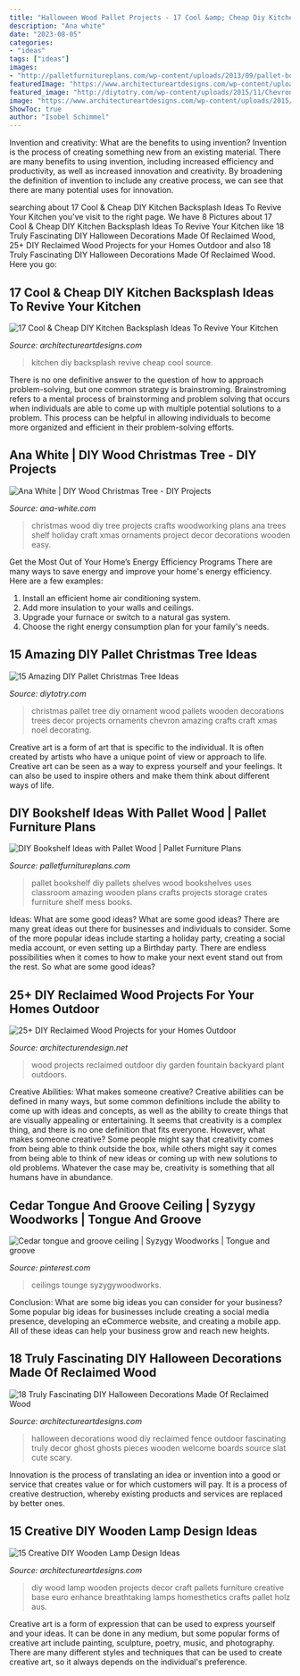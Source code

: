 ```yaml
---
title: "Halloween Wood Pallet Projects - 17 Cool &amp; Cheap Diy Kitchen Backsplash Ideas To Revive Your Kitchen"
description: "Ana white"
date: "2023-08-05"
categories:
- "ideas"
tags: ["ideas"]
images:
- "http://palletfurnitureplans.com/wp-content/uploads/2013/09/pallet-bookshelf-4.jpg"
featuredImage: "https://www.architectureartdesigns.com/wp-content/uploads/2015/06/645.jpg"
featured_image: "http://diytotry.com/wp-content/uploads/2015/11/Chevron-Pallet-Ornament-Christmas-Tree.jpg"
image: "https://www.architectureartdesigns.com/wp-content/uploads/2015/02/1441.jpg"
ShowToc: true
author: "Isobel Schimmel"
---
```



Invention and creativity: What are the benefits to using invention?
Invention is the process of creating something new from an existing material. There are many benefits to using invention, including increased efficiency and productivity, as well as increased innovation and creativity. By broadening the definition of invention to include any creative process, we can see that there are many potential uses for innovation.

	

		
searching about 17 Cool &amp; Cheap DIY Kitchen Backsplash Ideas To Revive Your Kitchen you've visit to the right page. We have 8 Pictures about 17 Cool &amp; Cheap DIY Kitchen Backsplash Ideas To Revive Your Kitchen like 18 Truly Fascinating DIY Halloween Decorations Made Of Reclaimed Wood, 25+ DIY Reclaimed Wood Projects for your Homes Outdoor and also 18 Truly Fascinating DIY Halloween Decorations Made Of Reclaimed Wood. Here you go:
		
    
## 17 Cool &amp; Cheap DIY Kitchen Backsplash Ideas To Revive Your Kitchen

<img loading=lazy src="https://www.architectureartdesigns.com/wp-content/uploads/2015/02/1441.jpg" onerror="this.onerror=null;this.src='https://tse1.mm.bing.net/th?id=OIP.6zsyT_tIf-0DRfoWZ32y7QHaJ3&amp;pid=15.1';" alt="17 Cool &amp; Cheap DIY Kitchen Backsplash Ideas To Revive Your Kitchen">

_Source: architectureartdesigns.com_

>kitchen diy backsplash revive cheap cool source. 

	

There is no one definitive answer to the question of how to approach problem-solving, but one common strategy is brainstroming. Brainstroming refers to a mental process of brainstorming and problem solving that occurs when individuals are able to come up with multiple potential solutions to a problem. This process can be helpful in allowing individuals to become more organized and efficient in their problem-solving efforts.

    
## Ana White | DIY Wood Christmas Tree - DIY Projects

<img loading=lazy src="http://www.ana-white.com/sites/default/files/diy1.jpg" onerror="this.onerror=null;this.src='https://tse4.mm.bing.net/th?id=OIP.yZ9e11CutYtbKFGjjmgvnwHaKI&amp;pid=15.1';" alt="Ana White | DIY Wood Christmas Tree - DIY Projects">

_Source: ana-white.com_

>christmas wood diy tree projects crafts woodworking plans ana trees shelf holiday craft xmas ornaments project decor decorations wooden easy. 

	

Get the Most Out of Your Home’s Energy Efficiency Programs
There are many ways to save energy and improve your home's energy efficiency. Here are a few examples:
1. Install an efficient home air conditioning system.
2. Add more insulation to your walls and ceilings.
3. Upgrade your furnace or switch to a natural gas system.
4. Choose the right energy consumption plan for your family's needs.

    
## 15 Amazing DIY Pallet Christmas Tree Ideas

<img loading=lazy src="http://diytotry.com/wp-content/uploads/2015/11/Chevron-Pallet-Ornament-Christmas-Tree.jpg" onerror="this.onerror=null;this.src='https://tse2.mm.bing.net/th?id=OIP.jlfrpQb1zC0laMXh-tbq-gAAAA&amp;pid=15.1';" alt="15 Amazing DIY Pallet Christmas Tree Ideas">

_Source: diytotry.com_

>christmas pallet tree diy ornament wood pallets wooden decorations trees decor projects ornaments chevron amazing crafts craft xmas noel decorating. 

	

Creative art is a form of art that is specific to the individual. It is often created by artists who have a unique point of view or approach to life. Creative art can be seen as a way to express yourself and your feelings. It can also be used to inspire others and make them think about different ways of life.

    
## DIY Bookshelf Ideas With Pallet Wood | Pallet Furniture Plans

<img loading=lazy src="http://palletfurnitureplans.com/wp-content/uploads/2013/09/pallet-bookshelf-4.jpg" onerror="this.onerror=null;this.src='https://tse3.mm.bing.net/th?id=OIP.G9brGzUQ9FtzQf_DmUiO5gHaJ6&amp;pid=15.1';" alt="DIY Bookshelf Ideas with Pallet Wood | Pallet Furniture Plans">

_Source: palletfurnitureplans.com_

>pallet bookshelf diy pallets shelves wood bookshelves uses classroom amazing wooden plans crafts projects storage crates furniture shelf mess books. 

	

Ideas: What are some good ideas?
What are some good ideas?
There are many great ideas out there for businesses and individuals to consider. Some of the more popular ideas include starting a holiday party, creating a social media account, or even setting up a Birthday party. There are endless possibilities when it comes to how to make your next event stand out from the rest. So what are some good ideas?

    
## 25+ DIY Reclaimed Wood Projects For Your Homes Outdoor

<img loading=lazy src="http://cdn.architecturendesign.net/wp-content/uploads/2015/05/AD-Outdoor-Reclaimed-Wood-Projects-3.jpg" onerror="this.onerror=null;this.src='https://tse2.mm.bing.net/th?id=OIP.sS1N4pABwpqypH7gg60LEwHaJ4&amp;pid=15.1';" alt="25+ DIY Reclaimed Wood Projects for your Homes Outdoor">

_Source: architecturendesign.net_

>wood projects reclaimed outdoor diy garden fountain backyard plant outdoors. 

	

Creative Abilities: What makes someone creative?
Creative abilities can be defined in many ways, but some common definitions include the ability to come up with ideas and concepts, as well as the ability to create things that are visually appealing or entertaining. It seems that creativity is a complex thing, and there is no one definition that fits everyone. However, what makes someone creative? Some people might say that creativity comes from being able to think outside the box, while others might say it comes from being able to think of new ideas or coming up with new solutions to old problems. Whatever the case may be, creativity is something that all humans have in abundance.

    
## Cedar Tongue And Groove Ceiling | Syzygy Woodworks | Tongue And Groove

<img loading=lazy src="https://i.pinimg.com/736x/22/e0/37/22e03701b2e09dcf797d9230f356d7e2.jpg" onerror="this.onerror=null;this.src='https://tse3.mm.bing.net/th?id=OIP.SllsXoGIV2Tb1igDsascfgHaJ3&amp;pid=15.1';" alt="Cedar tongue and groove ceiling | Syzygy Woodworks | Tongue and groove">

_Source: pinterest.com_

>ceilings tounge syzygywoodworks. 

	

Conclusion: What are some big ideas you can consider for your business?
Some popular big ideas for businesses include creating a social media presence, developing an eCommerce website, and creating a mobile app. All of these ideas can help your business grow and reach new heights.

    
## 18 Truly Fascinating DIY Halloween Decorations Made Of Reclaimed Wood

<img loading=lazy src="http://www.architectureartdesigns.com/wp-content/uploads/2016/09/9-8.jpg" onerror="this.onerror=null;this.src='https://tse4.mm.bing.net/th?id=OIP.MkHW-hO0ZQ2iNMTEMF1dVwHaNI&amp;pid=15.1';" alt="18 Truly Fascinating DIY Halloween Decorations Made Of Reclaimed Wood">

_Source: architectureartdesigns.com_

>halloween decorations wood diy reclaimed fence outdoor fascinating truly decor ghost ghosts pieces wooden welcome boards source slat cute scary. 

	

Innovation is the process of translating an idea or invention into a good or service that creates value or for which customers will pay. It is a process of creative destruction, whereby existing products and services are replaced by better ones.

    
## 15 Creative DIY Wooden Lamp Design Ideas

<img loading=lazy src="https://www.architectureartdesigns.com/wp-content/uploads/2015/06/645.jpg" onerror="this.onerror=null;this.src='https://tse1.mm.bing.net/th?id=OIP.qJNFo-Zqxhy77RCWwpi9hgHaE3&amp;pid=15.1';" alt="15 Creative DIY Wooden Lamp Design Ideas">

_Source: architectureartdesigns.com_

>diy wood lamp wooden projects decor craft pallets furniture creative base euro enhance breathtaking lamps homesthetics crafts pallet holz aus. 

	

Creative art is a form of expression that can be used to express yourself and your ideas. It can be done in any medium, but some popular forms of creative art include painting, sculpture, poetry, music, and photography. There are many different styles and techniques that can be used to create creative art, so it always depends on the individual's preference.

